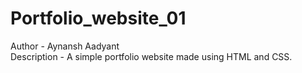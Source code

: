 # Portfolio_website_01
Author - Aynansh Aadyant
<br>
Description - A simple portfolio website made using HTML and CSS.
